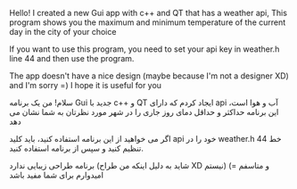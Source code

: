 Hello!
I created a new Gui app with c++ and QT that has a weather api,
This program shows you the maximum and minimum temperature of the current day in the city of your choice

If you want to use this program, you need to set your api key in weather.h line 44 and then use the program.

The app doesn't have a nice design (maybe because I'm not a designer XD) and I'm sorry =)
I hope it is useful for you


سلام!
من یک برنامه Gui جدید با c++ و QT ایجاد کردم که دارای api آب و هوا است،
این برنامه حداکثر و حداقل دمای روز جاری را در شهر مورد نظرتان به شما نشان می دهد

اگر می خواهید از این برنامه استفاده کنید، باید کلید api خود را در weather.h خط 44 تنظیم کنید و سپس از برنامه استفاده کنید.

برنامه طراحی زیبایی ندارد (شاید به دلیل اینکه من طراح XD نیستم) و متاسفم =)
امیدوارم برای شما مفید باشد
